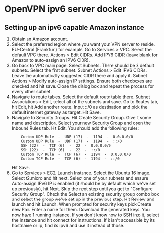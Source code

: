 # OpenVPN ipv6 server docker

## Setting up an ipv6 capable Amazon instance
1. Obtain an Amazon account.
2. Select the preferred region where you want your VPN server to reside. EU-Central (Frankfurt) for example. Go to Services >      VPC. Select the default VPC there. Actions > Edit CIDRs. Add IPV6 CIDR (leave blank for Amazon to
   auto-assign an IPV6 CIDR).
3. Go back to VPC main page. Select Subnets. There should be 3 default subnets. Select the first subnet.
   Subnet Actions > Edit IPV6 CIDRs. Leave the automatically suggested CIDR there and apply it.
   Subnet Actions > Modify auto-assign IP settings. Ensure both checboxes are checked and hit save. Close the dialog box 
   and repeat the process for every other subnet.
4. Navigate to route tables. Select the default route table there. Subnet Associations > Edit, select all of the subnets
   and save. Go to Routes tab, hit Edit, hit Add another route. Input ::/0 as destination and pick the default internet gateway
   as target. Hit Save.
5. Navigate to Security Groups. Hit Create Security Group. Give it some name and description. Select your new Security Group 
   and open the Inbound Rules tab. Hit Edit. You should add the following rules:
   ```
       Custom UDP Rule  -  UDP (17)  -  1194  -  0.0.0.0/0
       Custom UDP Rule  -  UDP (17)  -  1194  -  ::/0
       SSH (22)  -  TCP (6)  -  22  -  0.0.0.0/0
       SSH (22)  -  TCP (6)  -  22  -  ::/0
       Custom TCP Rule  -  TCP (6)  -  1194  -  0.0.0.0/0
       Custom TCP Rule  -  TCP (6)  -  1194  -  ::/0
   ```
   Hit Save.
6. Go to Services > EC2. Launch Instance. Select the Ubuntu 16 image. Select t2.micro and hit next. Select one of your subnets
   and ensure Auto-assign IPv6 IP is enabled (it should be by default which we've set up previously), hit Next. Skip the next
   step until you get to "Configure Security Group". Check the Select an existing security group combo box and select the
   group we've set up in the previous step. Hit Review and launch and hit Launch. When prompted for security keys pick
   Create new Pair. Enter a name for them. Download the generated keys. You now have 1 running instance. If you don't know
   how to SSH into it, select the instance and hit connect for instructions. If it isn't accessible by its hostname or ip,
   find its ipv6 and use it instead of those.
